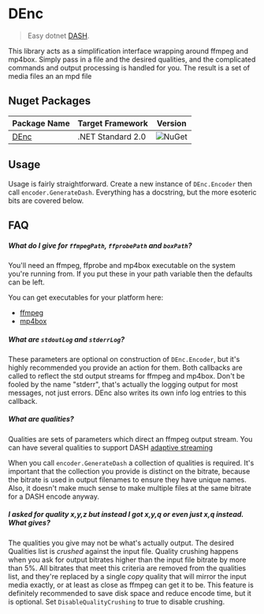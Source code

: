 # DEnc
>Easy dotnet [DASH](https://en.wikipedia.org/wiki/Dynamic_Adaptive_Streaming_over_HTTP).

This library acts as a simplification interface wrapping around ffmpeg and mp4box. Simply pass in a file and the desired qualities, and the complicated commands and output processing is handled for you. The result is a set of media files an an mpd file


## Nuget Packages

Package Name | Target Framework | Version
---|---|---
[DEnc](https://www.nuget.org/packages/bloomtom.DEnc) | .NET Standard 2.0 | ![NuGet](https://img.shields.io/nuget/v/bloomtom.DEnc.svg)


## Usage
Usage is fairly straightforward. Create a new instance of `DEnc.Encoder` then call `encoder.GenerateDash`. Everything has a docstring, but the more esoteric bits are covered below.

## FAQ
##### What do I give for `ffmpegPath`, `ffprobePath` and `boxPath`?

You'll need an ffmpeg, ffprobe and mp4box executable on the system you're running from. If you put these in your path variable then the defaults can be left.

You can get executables for your platform here:
 - [ffmpeg](https://ffmpeg.org/)
 - [mp4box](https://gpac.wp.imt.fr/downloads/)

##### What are `stdoutLog` and `stderrLog`?

These parameters are optional on construction of `DEnc.Encoder`, but it's highly recommended you provide an action for them. Both callbacks are called to reflect the std output streams for ffmpeg and mp4box. Don't be fooled by the name "stderr", that's actually the logging output for most messages, not just errors. DEnc also writes its own info log entries to this callback.

##### What are qualities?

Qualities are sets of parameters which direct an ffmpeg output stream. You can have several qualities to support DASH [adaptive streaming](https://en.wikipedia.org/wiki/Adaptive_bitrate_streaming)

When you call `encoder.GenerateDash` a collection of qualities is required. It's important that the collection you provide is distinct on the bitrate, because the bitrate is used in output filenames to ensure they have unique names. Also, it doesn't make much sense to make multiple files at the same bitrate for a DASH encode anyway.

##### I asked for quality x,y,z but instead I got x,y,q or even just x,q instead. What gives?

The qualities you give may not be what's actually output. The desired Qualities list is _crushed_ against the input file. Quality crushing happens when you ask for output bitrates higher than the input file bitrate by more than 5%. All bitrates that meet this criteria are removed from the qualities list, and they're replaced by a single _copy_ quality that will mirror the input media exactly, or at least as close as ffmpeg can get it to be. This feature is definitely recommended to save disk space and reduce encode time, but it is optional. Set `DisableQualityCrushing` to true to disable crushing.